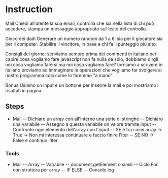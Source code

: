 # Instruction
Mail 
Chiedi all’utente la sua email, controlla che sia nella lista di chi può accedere, stampa un messaggio appropriato sull’esito del controllo.

Gioco dei dadi
Generare un numero random da 1 a 6, sia per il giocatore sia per il computer. Stabilire il vincitore, in base a chi fa il punteggio più alto.

Consigli del giorno:
scriviamo sempre prima dei commenti in italiano per capire cosa vogliamo fare javascript non fa nulla da solo, dobbiamo dirgli noi cosa vogliamo fare si ma noi cosa vogliamo fare?
torniamo a scrivere in italiano
proviamo ad immaginare le operazioni che vogliamo far svolgere al nostro programma così come lo faremmo "a mano"

 Bonus
Usiamo un input e un bottone per inserire la mail e poi mostriamo i risultati in pagina.

## Steps
- Mail
-- Dichiaro un array con all'interno una serie di stringhe
-- Dichiaro una variabile 
-- Assegno a questa variabile un valore tramite input
-- Confronto ogni elemento dell'array con l'input
-- SE è tra i miei array -> True -> Non mi interessa continuare e faccio finire l'iter
-- SE NO -> False e continuo l'iter


### Tools
- Mail
-- Array
-- Variabile
-- document.getElement o simili
-- Ciclo For con struttura per array
-- IF ELSE
-- Console.log